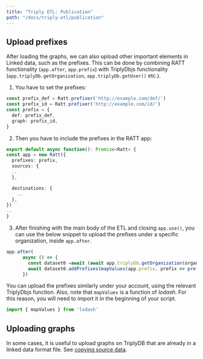```yaml
---
title: "Triply ETL: Publication"
path: "/docs/triply-etl/publication"
---
```


## Upload prefixes

After loading the graphs, we can also upload other important elements in Linked data, such as the prefixes. This can be done by combining RATT functionality (```app.after```, ```app.prefix```) with TriplyDbjs functionality (```app.triplyDb.getOrganization```, ```app.triplyDb.getUser()``` etc.).
1. You have to set the prefixes:
```ts
const prefix_def = Ratt.prefixer('http://example.com/def/')
const prefix_id = Ratt.prefixer('http://example.com/id/')
const prefix = {
  def: prefix_def,
  graph: prefix_id,
}
```

2. Then you have to include the prefixes in the RATT app:
```ts
export default async function(): Promise<Ratt> {
const app = new Ratt({
  prefixes: prefix,
  sources: {
  ..
  },

  destinations: {
    ..
  },
})
..
}
```

3. After finishing with the main body of the ETL and closing ```app.use()```, you can use the below snippet to upload the prefixes under a specific organization, inside ```app.after```.
```ts
app.after(
      async () => {
        const dataset0 =await (await app.triplyDb.getOrganization(organization)).getDataset(dataset)
        await dataset0.addPrefixes(mapValues(app.prefix, prefix => prefix('').value))
      })
```
You can upload the prefixes similarly under your account, using the relevant TriplyDbjs function. Also, note that ```mapValues``` is a function of *lodash*. For this reason, you will need to import it in the beginning of your script.

```ts
import { mapValues } from 'lodash'
```

## Uploading graphs

In some cases, it is useful to upload graphs on TriplyDB that are already in a linked data format file. See [copying source data](/docs/ratt-working-with-ratt#direct-copying-of-source-data-to-destination).
